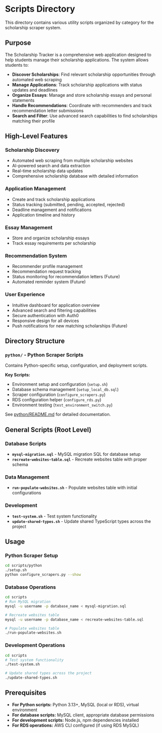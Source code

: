 # Scripts Directory

This directory contains various utility scripts organized by category for the scholarship scraper system.

## Purpose

The Scholarship Tracker is a comprehensive web application designed to help students manage their scholarship applications. The system allows students to:

- **Discover Scholarships**: Find relevant scholarship opportunities through automated web scraping
- **Manage Applications**: Track scholarship applications with status updates and deadlines
- **Organize Essays**: Manage and store scholarship essays and personal statements
- **Handle Recommendations**: Coordinate with recommenders and track recommendation letter submissions
- **Search and Filter**: Use advanced search capabilities to find scholarships matching their profile

## High-Level Features

### Scholarship Discovery
- Automated web scraping from multiple scholarship websites
- AI-powered search and data extraction
- Real-time scholarship data updates
- Comprehensive scholarship database with detailed information

### Application Management
- Create and track scholarship applications
- Status tracking (submitted, pending, accepted, rejected)
- Deadline management and notifications
- Application timeline and history

### Essay Management
- Store and organize scholarship essays
- Track essay requirements per scholarship

### Recommendation System
- Recommender profile management
- Recommendation request tracking
- Status monitoring for recommendation letters (Future)
- Automated reminder system (Future)

### User Experience
- Intuitive dashboard for application overview
- Advanced search and filtering capabilities
- Secure authentication with Auth0
- Responsive design for all devices
- Push notifications for new matching scholarships (Future)

## Directory Structure

### `python/` - Python Scraper Scripts
Contains Python-specific setup, configuration, and deployment scripts.

**Key Scripts:**
- Environment setup and configuration (`setup.sh`)
- Database schema management (`setup_local_db.sql`)
- Scraper configuration (`configure_scrapers.py`)
- RDS configuration helper (`configure_rds.py`)
- Environment testing (`test_environment_switch.py`)

See [python/README.md](python/README.md) for detailed documentation.

## General Scripts (Root Level)

### Database Scripts
- **`mysql-migration.sql`** - MySQL migration SQL for database setup
- **`recreate-websites-table.sql`** - Recreate websites table with proper schema

### Data Management
- **`run-populate-websites.sh`** - Populate websites table with initial configurations

### Development
- **`test-system.sh`** - Test system functionality
- **`update-shared-types.sh`** - Update shared TypeScript types across the project

## Usage

### Python Scraper Setup
```bash
cd scripts/python
./setup.sh
python configure_scrapers.py --show
```

### Database Operations
```bash
cd scripts
# Run MySQL migration
mysql -u username -p database_name < mysql-migration.sql

# Recreate websites table
mysql -u username -p database_name < recreate-websites-table.sql

# Populate websites table
./run-populate-websites.sh
```

### Development Operations
```bash
cd scripts
# Test system functionality
./test-system.sh

# Update shared types across the project
./update-shared-types.sh
```

## Prerequisites

- **For Python scripts:** Python 3.13+, MySQL (local or RDS), virtual environment
- **For database scripts:** MySQL client, appropriate database permissions
- **For development scripts:** Node.js, npm dependencies installed
- **For RDS operations:** AWS CLI configured (if using RDS MySQL)
